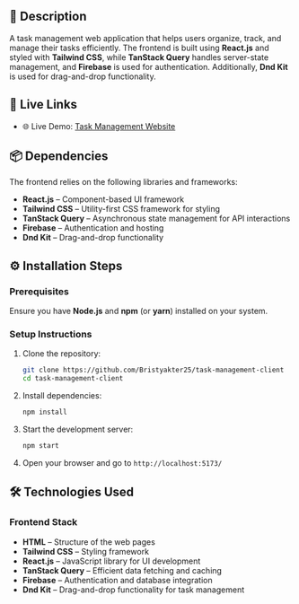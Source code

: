 
## 🚀 Description  
A task management web application that helps users organize, track, and manage their tasks efficiently. The frontend is built using **React.js** and styled with **Tailwind CSS**, while **TanStack Query** handles server-state management, and **Firebase** is used for authentication. Additionally, **Dnd Kit** is used for drag-and-drop functionality.  

## 🔗 Live Links  
- 🌐 Live Demo: [Task Management Website](https://task-management-26416.web.app/)  

## 📦 Dependencies  
The frontend relies on the following libraries and frameworks:  

- **React.js** – Component-based UI framework  
- **Tailwind CSS** – Utility-first CSS framework for styling  
- **TanStack Query** – Asynchronous state management for API interactions  
- **Firebase** – Authentication and hosting  
- **Dnd Kit** – Drag-and-drop functionality  

## ⚙️ Installation Steps  

### Prerequisites  
Ensure you have **Node.js** and **npm** (or **yarn**) installed on your system.  

### Setup Instructions  
1. Clone the repository:  
   ```bash
   git clone https://github.com/Bristyakter25/task-management-client
   cd task-management-client
   ```
2. Install dependencies:  
   ```bash
   npm install
   ```
3. Start the development server:  
   ```bash
   npm start
   ```
4. Open your browser and go to `http://localhost:5173/`  

## 🛠 Technologies Used  

### Frontend Stack  
- **HTML** – Structure of the web pages  
- **Tailwind CSS** – Styling framework  
- **React.js** – JavaScript library for UI development  
- **TanStack Query** – Efficient data fetching and caching  
- **Firebase** – Authentication and database integration  
- **Dnd Kit** – Drag-and-drop functionality for task management  

